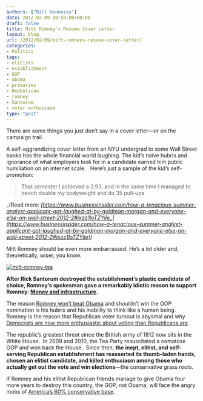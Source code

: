 ```yaml
---
authors: ["Bill Hennessy"]
date: 2012-02-09 10:58:00+00:00
draft: false
title: Mitt Romney’s Resume Cover Letter
layout: blog
url: /2012/02/09/mitt-romneys-resume-cover-letter/
categories:
- Politics
tags:
- elitists
- establishment
- GOP
- obama
- primaries
- Repbulican
- romney
- Santorum
- voter enthusiasm
type: "post"
---
```


There are some things you just don’t say in a cover letter—or on the campaign trail.

A self-aggrandizing cover letter from an NYU undergrad to some Wall Street banks has the whole financial world laughing. The kid’s naïve hubris and ignorance of what employers look for in a candidate earned him public humiliation on an internet scale.   Here’s just a sample of the kid’s self-promotion:


> That semester I achieved a 3.93, and in the same time I managed to bench double my bodyweight and do 35 pull-ups

_(Read more: _[_https://www.businessinsider.com/how-a-tenacious-summer-analyst-applicant-got-laughed-at-by-goldman-morgan-and-everyone-else-on-wall-street-2012-2#ixzz1loTZYiIe_](https://www.businessinsider.com/how-a-tenacious-summer-analyst-applicant-got-laughed-at-by-goldman-morgan-and-everyone-else-on-wall-street-2012-2#ixzz1loTZYiIe)_)_


Mitt Romney should be even more embarrassed. He’s a lot older and, theoretically, wiser, you know.

[![mitt-romney-tsa](https://hennessysview.com/wp-content/uploads/2012/02/mitt-romney-tsa_thumb.jpg)
](https://hennessysview.com/wp-content/uploads/2012/02/mitt-romney-tsa.jpg)

**After Rick Santorum destroyed the establishment’s plastic candidate of choice, Romney’s spokesman gave a remarkably idiotic reason to support Romney: **[**Money and infrastructure**](https://campaign2012.washingtonexaminer.com/article/santorum-surged-romney-and-gingrich-fought/364226)**.**

The reason [Romney won’t beat Obama](https://hennessysview.com/2012-election/new-hampshire-exposes-gops-diverse-base/) and shouldn’t win the GOP nomination is his hubris and his inability to think like a human being. Romney is the reason that Republican voter turnout is abysmal and why [Democrats are now more enthusiastic about voting than Republicans are](https://www.publicpolicypolling.com/main/2012/02/republican-enthusiasm-issue-is-real.html).

The republic’s greatest threat since the British army of 1812 now sits in the White House.  In 2009 and 2010, the Tea Party resuscitated a comatose GOP and won back the House.  Since then, **the inept, elitist, and self-serving Republican establishment has reasserted its thumb-laden hands, chosen an elitist candidate, and killed enthusiasm among those who actually get out the vote and win elections**—the conservative grass roots.

If Romney and his elitist Republican friends manage to give Obama four more years to destroy this country, the GOP, not Obama, will face the angry mobs of [America’s 60% conservative base](https://hennessysview.com/tea-party/unknowing-believers/).
